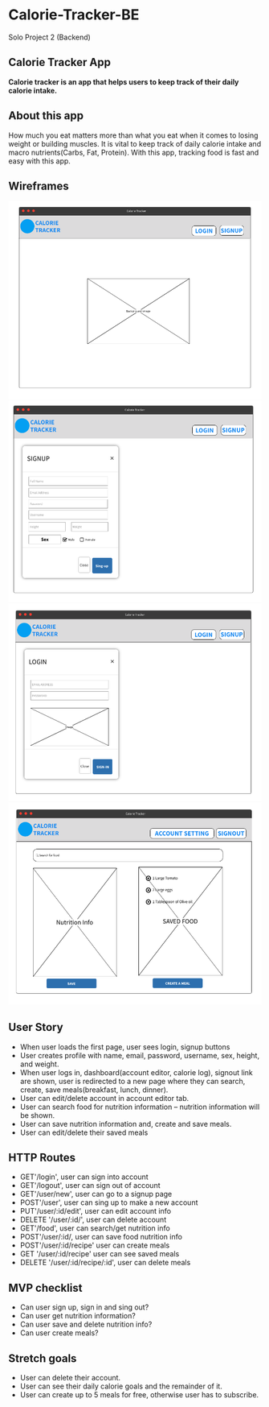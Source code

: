 # Calorie-Tracker-BE
Solo Project 2 (Backend)

## Calorie Tracker App
**Calorie tracker is an app that helps users to keep track of their daily calorie intake.**

## About this app
How much you eat matters more than what you eat when it comes to losing weight or building muscles. It is vital to keep track of daily calorie intake and macro nutrients(Carbs, Fat, Protein). With this app, tracking food is fast and easy with this app.

## Wireframes
![1](./WIREFRAME/1.png)
![1](./WIREFRAME/2.png)
![1](./WIREFRAME/3.png)
![1](./WIREFRAME/4.png)

## User Story

- When user loads the first page, user sees login, signup buttons
- User creates profile with name, email, password, username, sex, height, and weight.
- When user logs in, dashboard(account editor, calorie log), signout link are shown, user is redirected to a new page where they can search, create, save meals(breakfast, lunch, dinner).
- User can edit/delete account in account editor tab.
- User can search food for nutrition information – nutrition information will be shown.
- User can save nutrition information and, create and save meals.
- User can edit/delete their saved meals

## HTTP Routes
- GET'/login', user can sign into account
- GET'/logout', user can sign out of account
- GET'/user/new', user can go to a signup page
- POST'/user', user can sing up to make a new account
- PUT'/user/:id/edit', user can edit account info
- DELETE '/user/:id/', user can delete account
- GET'/food', user can search/get nutrition info
- POST'/user/:id/, user can save food nutrition info
- POST'/user/:id/recipe' user can create meals
- GET '/user/:id/recipe' user can see saved meals
- DELETE '/user/:id/recipe/:id', user can delete meals

## MVP checklist 
- Can user sign up, sign in and sing out?
- Can user get nutrition information?
- Can user save and delete nutrition info?
- Can user create meals?

## Stretch goals
- User can delete their account.
- User can see their daily calorie goals and the remainder of it.
- User can create up to 5 meals for free, otherwise user has to subscribe.
